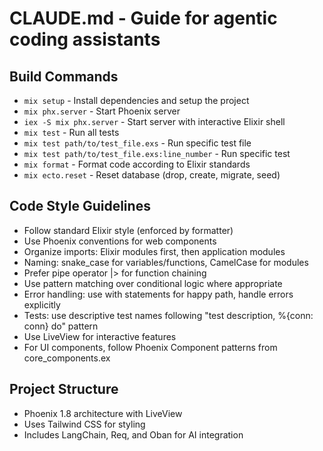 # CLAUDE.md - Guide for agentic coding assistants

## Build Commands
- `mix setup` - Install dependencies and setup the project
- `mix phx.server` - Start Phoenix server
- `iex -S mix phx.server` - Start server with interactive Elixir shell
- `mix test` - Run all tests
- `mix test path/to/test_file.exs` - Run specific test file
- `mix test path/to/test_file.exs:line_number` - Run specific test
- `mix format` - Format code according to Elixir standards
- `mix ecto.reset` - Reset database (drop, create, migrate, seed)

## Code Style Guidelines
- Follow standard Elixir style (enforced by formatter)
- Use Phoenix conventions for web components
- Organize imports: Elixir modules first, then application modules
- Naming: snake_case for variables/functions, CamelCase for modules
- Prefer pipe operator |> for function chaining
- Use pattern matching over conditional logic where appropriate
- Error handling: use with statements for happy path, handle errors explicitly
- Tests: use descriptive test names following "test description, %{conn: conn} do" pattern
- Use LiveView for interactive features
- For UI components, follow Phoenix Component patterns from core_components.ex

## Project Structure
- Phoenix 1.8 architecture with LiveView
- Uses Tailwind CSS for styling
- Includes LangChain, Req, and Oban for AI integration
